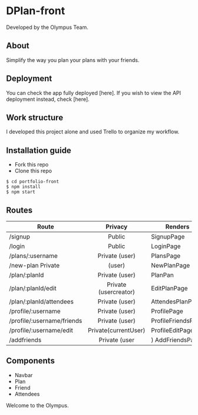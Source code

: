 # DPlan-front
Developed by the Olympus Team.
## About
Simplify the way you plan your plans with your friends.
## Deployment
You can check the app fully deployed [here]. If you wish to view the API deployment instead, check [here].

## Work structure
I developed this project alone and used Trello to organize my workflow.
## Installation guide
- Fork this repo
- Clone this repo 

```shell
$ cd portfolio-front
$ npm install
$ npm start
```
## Routes
| Route                | Privacy         | Renders                  |
| -------------------- | :-------------: | ------------------------ |
|/signup |	Public|	SignupPage|
|/login	|Public	|LoginPage|
|/plans/:username	|Private (user)|	PlansPage
|/new-plan	Private |(user)|	NewPlanPage
|/plan/:planId	|Private (user)	|PlanPan|
|/plan/:planId/edit|	Private (usercreator)	|EditPlanPage|
|/plan/:planId/attendees|	Private (user)|	AttendesPlanPage
|/profile/:username	|Private (user)|	ProfilePage|
|/profile/:username/friends|	Private (user)|	ProfileFriendsPage|
|/profile/:username/edit|	Private(currentUser)|	ProfileEditPage|
|/addfriends	|Private (user|)	AddFriendsPage|

## Components
- Navbar
- Plan
- Friend
- Attendees

Welcome to the Olympus.

